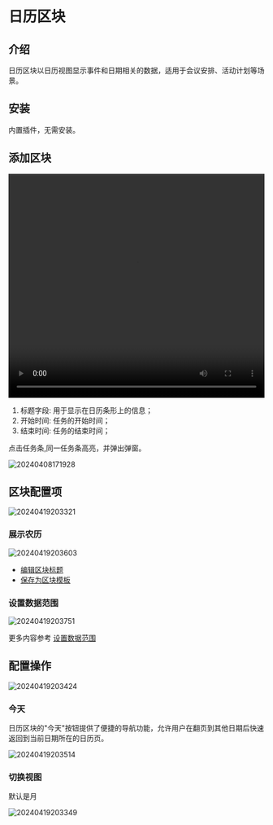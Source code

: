 # 日历区块

<PluginInfo name="block-calendar"></PluginInfo>


## 介绍

日历区块以日历视图显示事件和日期相关的数据，适用于会议安排、活动计划等场景。

## 安装

内置插件，无需安装。
## 添加区块

<video width="100%" height="440" controls>
      <source src="https://static-docs.nocobase.com/20240419201640.mp4" type="video/mp4">
</video>

1. 标题字段: 用于显示在日历条形上的信息；
2. 开始时间: 任务的开始时间；
3. 结束时间: 任务的结束时间；

点击任务条,同一任务条高亮，并弹出弹窗。

![20240408171928](https://static-docs.nocobase.com/20240408171928.png)

## 区块配置项


![20240419203321](https://static-docs.nocobase.com/20240419203321.png)

### 展示农历

![20240419203603](https://static-docs.nocobase.com/20240419203603.png)

- [编辑区块标题](/handbook/ui/blocks/block-settings/block-title)
- [保存为区块模板](/handbook/ui/blocks/block-settings/block-template)
### 设置数据范围

![20240419203751](https://static-docs.nocobase.com/20240419203751.png)

更多内容参考 [设置数据范围](/handbook/ui/blocks/block-settings/data-scope)

## 配置操作

![20240419203424](https://static-docs.nocobase.com/20240419203424.png)

### 今天

日历区块的"今天"按钮提供了便捷的导航功能，允许用户在翻页到其他日期后快速返回到当前日期所在的日历页。

![20240419203514](https://static-docs.nocobase.com/20240419203514.png)

### 切换视图

默认是月

![20240419203349](https://static-docs.nocobase.com/20240419203349.png)
